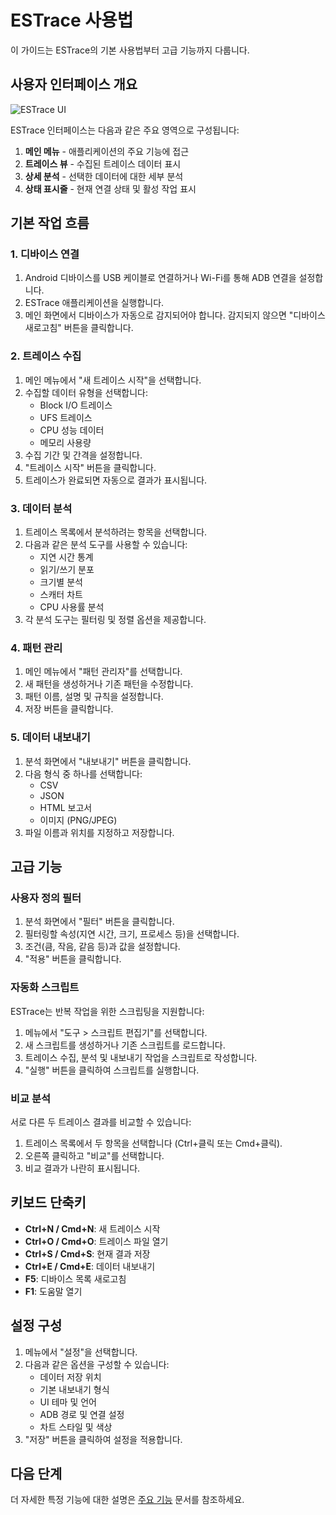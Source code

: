 # ESTrace 사용법

이 가이드는 ESTrace의 기본 사용법부터 고급 기능까지 다룹니다.

## 사용자 인터페이스 개요

![ESTrace UI](../static/screenshots/main-ui.png)

ESTrace 인터페이스는 다음과 같은 주요 영역으로 구성됩니다:

1. **메인 메뉴** - 애플리케이션의 주요 기능에 접근
2. **트레이스 뷰** - 수집된 트레이스 데이터 표시
3. **상세 분석** - 선택한 데이터에 대한 세부 분석
4. **상태 표시줄** - 현재 연결 상태 및 활성 작업 표시

## 기본 작업 흐름

### 1. 디바이스 연결

1. Android 디바이스를 USB 케이블로 연결하거나 Wi-Fi를 통해 ADB 연결을 설정합니다.
2. ESTrace 애플리케이션을 실행합니다.
3. 메인 화면에서 디바이스가 자동으로 감지되어야 합니다. 감지되지 않으면 "디바이스 새로고침" 버튼을 클릭합니다.

### 2. 트레이스 수집

1. 메인 메뉴에서 "새 트레이스 시작"을 선택합니다.
2. 수집할 데이터 유형을 선택합니다:
   - Block I/O 트레이스
   - UFS 트레이스
   - CPU 성능 데이터
   - 메모리 사용량
3. 수집 기간 및 간격을 설정합니다.
4. "트레이스 시작" 버튼을 클릭합니다.
5. 트레이스가 완료되면 자동으로 결과가 표시됩니다.

### 3. 데이터 분석

1. 트레이스 목록에서 분석하려는 항목을 선택합니다.
2. 다음과 같은 분석 도구를 사용할 수 있습니다:
   - 지연 시간 통계
   - 읽기/쓰기 분포
   - 크기별 분석
   - 스캐터 차트
   - CPU 사용률 분석
3. 각 분석 도구는 필터링 및 정렬 옵션을 제공합니다.

### 4. 패턴 관리

1. 메인 메뉴에서 "패턴 관리자"를 선택합니다.
2. 새 패턴을 생성하거나 기존 패턴을 수정합니다.
3. 패턴 이름, 설명 및 규칙을 설정합니다.
4. 저장 버튼을 클릭합니다.

### 5. 데이터 내보내기

1. 분석 화면에서 "내보내기" 버튼을 클릭합니다.
2. 다음 형식 중 하나를 선택합니다:
   - CSV
   - JSON
   - HTML 보고서
   - 이미지 (PNG/JPEG)
3. 파일 이름과 위치를 지정하고 저장합니다.

## 고급 기능

### 사용자 정의 필터

1. 분석 화면에서 "필터" 버튼을 클릭합니다.
2. 필터링할 속성(지연 시간, 크기, 프로세스 등)을 선택합니다.
3. 조건(큼, 작음, 같음 등)과 값을 설정합니다.
4. "적용" 버튼을 클릭합니다.

### 자동화 스크립트

ESTrace는 반복 작업을 위한 스크립팅을 지원합니다:

1. 메뉴에서 "도구 > 스크립트 편집기"를 선택합니다.
2. 새 스크립트를 생성하거나 기존 스크립트를 로드합니다.
3. 트레이스 수집, 분석 및 내보내기 작업을 스크립트로 작성합니다.
4. "실행" 버튼을 클릭하여 스크립트를 실행합니다.

### 비교 분석

서로 다른 두 트레이스 결과를 비교할 수 있습니다:

1. 트레이스 목록에서 두 항목을 선택합니다 (Ctrl+클릭 또는 Cmd+클릭).
2. 오른쪽 클릭하고 "비교"를 선택합니다.
3. 비교 결과가 나란히 표시됩니다.

## 키보드 단축키

- **Ctrl+N / Cmd+N**: 새 트레이스 시작
- **Ctrl+O / Cmd+O**: 트레이스 파일 열기
- **Ctrl+S / Cmd+S**: 현재 결과 저장
- **Ctrl+E / Cmd+E**: 데이터 내보내기
- **F5**: 디바이스 목록 새로고침
- **F1**: 도움말 열기

## 설정 구성

1. 메뉴에서 "설정"을 선택합니다.
2. 다음과 같은 옵션을 구성할 수 있습니다:
   - 데이터 저장 위치
   - 기본 내보내기 형식
   - UI 테마 및 언어
   - ADB 경로 및 연결 설정
   - 차트 스타일 및 색상
3. "저장" 버튼을 클릭하여 설정을 적용합니다.

## 다음 단계

더 자세한 특정 기능에 대한 설명은 [주요 기능](./features.md) 문서를 참조하세요.
